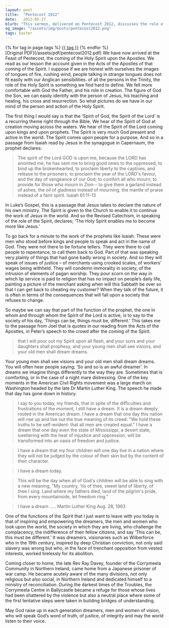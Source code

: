 ```yaml
---
layout: post
title:  "Pentecost 2012"
date:   2012-05-27
blurb: "This sermon, delivered on Pentecost 2012, discusses the role of the Holy Spirit in the Christian faith. It emphasizes the Spirit's presence and activity in the world, enabling believers to become more like Jesus. The sermon also highlights the Spirit's role in inspiring and empowering dreamers and visionaries who challenge societal complacency and work towards change."
og_image: "/assets/img/posts/pentecost2012.png"
tags: Easter
---    
```

<div class="tag-pills">
    {% for tag in page.tags %}
    <a href="{{ site.baseurl }}/tag/{{ tag | slugify }}" class="tag-pill">{{ tag }}</a>
    {% endfor %}
</div>
[Original PDF](/assets/pdf/pentecost2012.pdf)
We have now arrived at the Feast of Pentecost, the coming of the Holy Spirit upon the Apostles. We read as our lesson the account given in the Acts of the Apostles of that coming of the Spirit. I suppose if we are honest with ourselves the images of tongues of fire, rushing wind, people talking in strange tongues does not fit easily with our Anglican sensibilities. of all the persons in the Trinity, the role of the Holy Spirit is something we find hard to define. We fell more comfortable with God the Father, and his role in creation. The figure of God the Son, we can easily identify with the person of Jesus, his teaching and healing, his cross and resurrection. So what pictures do we have in our mind of the person and action of the Holy Spirit.

The first thing I would say is that the ‘Spirit of God, the Spirit of the Lord’ is a recurring theme right through the Bible. We hear of the Spirit of God at creation moving across the waters. We hear of the Spirit of the Lord coming upon kings and upon prophets. The Spirit is very much God present and active in the world. The Spirit comes upon people for a purpose. And so in a passage from Isaiah read by Jesus in the synagogue in Capernaum, the prophet declares:

>The spirit of the Lord GOD is upon me,
because the LORD has anointed me;
he has sent me to bring good news to the oppressed,
to bind up the brokenhearted,
to proclaim liberty to the captives,
and release to the prisoners;
to proclaim the year of the LORD's favour,
and the day of vengeance of our God;
to comfort all who mourn;
to provide for those who mourn in Zion--
to give them a garland instead of ashes,
the oil of gladness instead of mourning,
the mantle of praise instead of a faint spirit. Isaiah 61:11-13

In Luke’s Gospel, this is a passage that Jesus takes to declare the nature of his own ministry. The Spirit is given to the Church to enable it to continue the work of Jesus in the world. And so the Revised Catechism, in speaking of the role of the Spirit, declares; ‘The Holy Spirit enables me to become more like Jesus.’

To go back for a minute to the work of the prophets like Isaiah. These were men who stood before kings and people to speak and act in the name of God. They were not there to be fortune tellers. They were there to call people to repentance, to call them back to God. Part of that was speaking very plainly of things that had gone badly wrong in society. And so they will speak of issues of justice – of merchants using crooked scales, of workers’ wages being withheld. They will condemn immorality in society, of the intrusion of elements of pagan worship. They pour scorn on the way in which lip service is paid to religion that has no impact on people’s daily life, painting a picture of the merchant asking when will this Sabbath be over so that I can get back to cheating my customer? When they talk of the future, it is often in terms of the consequences that will fall upon a society that refuses to change.

So maybe we can say that part of the function of the prophet, the one in whom and through whom the Spirit of the Lord is active, is to say to the society of his day, ‘Things can be, things must be, different.’ This takes me to the passage from Joel that is quotes in our reading from the Acts of the Apostles, in Peter’s speech to the crowd after the coming of the Spirit.

>that I will pour out my Spirit upon all flesh,
and your sons and your daughters shall prophesy,
and your young men shall see visions,
and your old men shall dream dreams.

Your young men shall see visions and your old men shall dream dreams. You will often hear people saying; ‘So and so is an awful dreamer’. In dreams we imagine things differently to the way they are. Sometimes that is comforting, or in the case of a night mare distressing. One of the key moments in the American Civil Rights movement was a large march on Washington headed by the late Dr Martin Luther King. The speech he made that day has gone down in history.

>I say to you today, my friends, that in spite of the difficulties and frustrations of the moment, I still have a dream. It is a dream deeply rooted in the American dream. I have a dream that one day this nation will rise up and live out the true meaning of its creed: "We hold these truths to be self-evident: that all men are created equal." I have a dream that one day even the state of Mississippi, a desert state, sweltering with the heat of injustice and oppression, will be transformed into an oasis of freedom and justice.

>I have a dream that my four children will one day live in a nation where they will not be judged by the colour of their skin but by the content of their character.

>I have a dream today.

>This will be the day when all of God's children will be able to sing with a new meaning, "My country, 'tis of thee, sweet land of liberty, of thee I sing. Land where my fathers died, land of the pilgrim's pride, from every mountainside, let freedom ring."

>I have a dream ….. Martin Luther King Aug. 28, 1963

One of the functions of the Spirit that I just want to leave with you today is that of inspiring and empowering the dreamers, the men and women who look upon the world, the society in which they are living, who challenge the complacency, the indifference of their fellow citizens, and say ‘This can be, this must be different.’ It was dreamers, visionaries such as Wilberforce who in the 19th century, inspired by deep Christian conviction, not only said slavery was wrong but who, in the face of trenchant opposition from vested interests, worked tirelessly for its abolition.

Coming closer to home, the late Rev Ray Davey, founder of the Corrymeela Community in Northern Ireland, came home from a Japanese prisoner of war camp. He became acutely aware of the many divisions, not only religious but also social, in Northern Ireland and dedicated himself to a ministry of reconciliation. During the darkest times of the Troubles, the Corrymeela Centre in Ballycastle became a refuge for those whose lives had been shattered by the violence but also a neutral place where some of the first tentative steps were taken in building bridges of understanding.

May God raise up in each generation dreamers, men and women of vision, who will speak God’s word of truth, of justice, of integrity and may the world listen to their voice.
